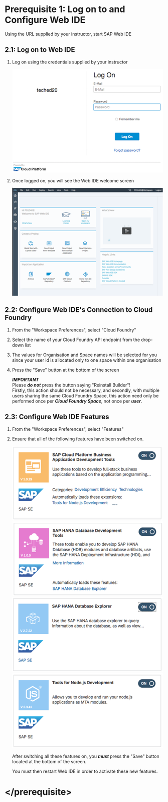 # Prerequisite 1: Log on to and Configure Web IDE

Using the URL supplied by your instructor, start SAP Web IDE

## 2.1: Log on to Web IDE

1. Log on using the credentials supplied by your instructor

    ![Web IDE logon](./img/Ex0_Web_IDE_Logon.png)

1. Once logged on, you will see the Web IDE welcome screen

    ![Web IDE welcome screen](./img/Ex0_Web_IDE_Welcome.png)
   
## 2.2: Configure Web IDE's Connection to Cloud Foundry

1. From the "Workspace Preferences", select "Cloud Foundry"
1. Select the name of your Cloud Foundry API endpoint from the drop-down list
1. The values for Organisation and Space names will be selected for you since your user id is allocated only to one space within one organisation
1. Press the "Save" button at the bottom of the screen

    ***IMPORTANT***  
    Please ***do not*** press the button saying "Reinstall Builder"!  
    Firstly, this action should not be necessary, and secondly, with multiple users sharing the same Cloud Foundry Space, this action need only be performed once per ***Cloud Foundry Space***, not once per ***user***.

## 2.3: Configure Web IDE Features

1. From the "Workspace Preferences", select "Features"
1. Ensure that all of the following features have been switched on.  

    ![SAP Cloud Platform Business Application Development Tools](./img/Ex0_Feature_CP_Bus_App_Dev.png)  
    ![SAP HANA Database Development Tools](./img/Ex0_Feature_HANA_DB_Dev.png)  
    ![SAP HANA Database Explorer](./img/Ex0_Feature_HANA_DB_Exp.png)  
    ![Tools for NodeJS Development](./img/Ex0_Feature_NodeJS_Dev.png)  

    After switching all these features on, you ***must*** press the "Save" button located at the bottom of the screen.  

    You must then restart Web IDE in order to activate these new features.
   
# \</prerequisite>

